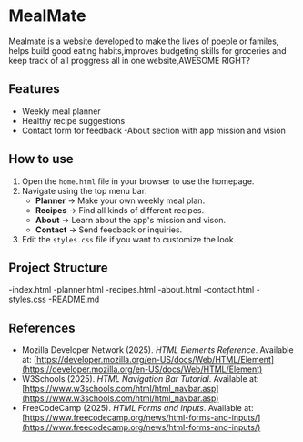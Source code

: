 # MealMate
Mealmate is a website developed to make the lives of poeple or familes, helps build good eating habits,improves budgeting skills for groceries and keep track of all proggress all in one website,AWESOME RIGHT?

##  Features
- Weekly meal planner
- Healthy recipe suggestions
- Contact form for feedback
 -About section with app mission and vision

 ## How to use
 1. Open the `home.html` file in your browser to use the homepage.
2. Navigate using the top menu bar:
   - **Planner** → Make your own weekly meal plan.
   - **Recipes** → Find all kinds of different recipes.
   - **About** → Learn about the app's mission and vison.
   - **Contact** → Send feedback or inquiries.
3. Edit the `styles.css` file if you want to customize the look.

## Project Structure
-index.html
-planner.html
-recipes.html
-about.html
-contact.html
-styles.css
-README.md

##  References
- Mozilla Developer Network (2025). *HTML Elements Reference*. Available at: [https://developer.mozilla.org/en-US/docs/Web/HTML/Element](https://developer.mozilla.org/en-US/docs/Web/HTML/Element)  
- W3Schools (2025). *HTML Navigation Bar Tutorial*. Available at: [https://www.w3schools.com/html/html_navbar.asp](https://www.w3schools.com/html/html_navbar.asp)  
- FreeCodeCamp (2025). *HTML Forms and Inputs*. Available at: [https://www.freecodecamp.org/news/html-forms-and-inputs/](https://www.freecodecamp.org/news/html-forms-and-inputs/)  






